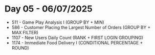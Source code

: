 # Day 05 - 06/07/2025

- 511 - Game Play Analysis I (GROUP BY + MIN)
-  586 - Customer Placing the Largest Number of Orders (GROUP BY + MAX FILTER)
-  1107 - New Users Daily Count (RANK + FIRST LOGIN GROUPING)
-  1174 - Immediate Food Delivery I (CONDITIONAL PERCENTAGE + ROUND)
